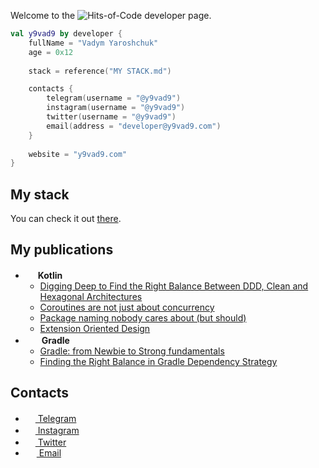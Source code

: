 Welcome to the ![Hits-of-Code](https://img.shields.io/badge/kotlin-%230095D5.svg?style=flat-square&logo=kotlin&logoColor=white) developer page.

```kotlin
val y9vad9 by developer {
    fullName = "Vadym Yaroshchuk"
    age = 0x12
    
    stack = reference("MY STACK.md")

    contacts {
        telegram(username = "@y9vad9")
        instagram(username = "@y9vad9")
        twitter(username = "@y9vad9")
        email(address = "developer@y9vad9.com")
    }
    
    website = "y9vad9.com"
}
```

## My stack
You can check it out [there](MY%20STACK.md).

## My publications
- <img src="https://github.com/user-attachments/assets/505c16a5-153a-4f6f-b684-0366b138c274" width=16 height=16 /> **Kotlin**
    - [Digging Deep to Find the Right Balance Between DDD, Clean and Hexagonal Architectures](https://dev.to/y9vad9/digging-deep-to-find-the-right-balance-between-ddd-clean-and-hexagonal-architectures-4dnn)
    - [Coroutines are not just about concurrency](https://dev.to/y9vad9/coroutines-are-not-just-about-concurrency-4bfe)
    - [Package naming nobody cares about (but should)](https://dev.to/y9vad9/package-naming-nobody-cares-about-but-should-3i5)
    - [Extension Oriented Design](https://dev.to/y9vad9/extension-oriented-design-3d41)
- <img src="https://github.com/y9vad9/y9vad9/assets/32961194/54a4fc6f-b639-4bc2-8722-1dfdf798aecb" width=22 height=16 /> **Gradle**
    - [Gradle: from Newbie to Strong fundamentals](https://dev.to/y9vad9/gradle-from-newbie-to-strong-fundamentals-mdf)
    - [Finding the Right Balance in Gradle Dependency Strategy](https://dev.to/y9vad9/finding-the-right-balance-in-gradle-dependency-strategy-4jdl)

## Contacts
 - <a href="https://t.me/y9vad9"><img src="https://upload.wikimedia.org/wikipedia/commons/thumb/8/82/Telegram_logo.svg/768px-Telegram_logo.svg.png" width=16 height=16 />  Telegram</a>
 - <a href="https://www.instagram.com/y9vad9/"><img src="https://upload.wikimedia.org/wikipedia/commons/thumb/5/58/Instagram-Icon.png/1200px-Instagram-Icon.png" width=16 height=16 />  Instagram</a>
 - <a href="https://twitter.com/y9vad9/"><img src="https://www.freepnglogos.com/uploads/twitter-logo-png/twitter-logo-vector-png-clipart-1.png" width=16 height=16 />  Twitter</a>
 - <a href="mailto:developer@y9vad9.com"><img src="https://upload.wikimedia.org/wikipedia/commons/thumb/7/7e/Gmail_icon_%282020%29.svg/768px-Gmail_icon_%282020%29.svg.png" width=18 height=14 />  Email</a>
